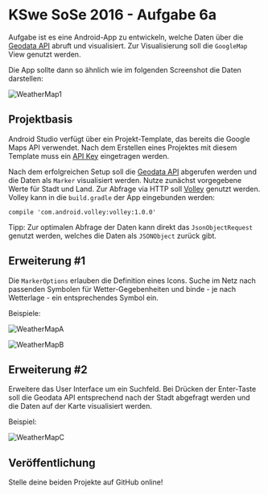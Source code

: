 # KSwe SoSe 2016 - Aufgabe 6a

Aufgabe ist es eine Android-App zu entwickeln, welche Daten über die
[Geodata API](http://geoapi-kswe2016.rhcloud.com/) abruft und visualisiert.
Zur Visualisierung soll die `GoogleMap` View genutzt werden.

Die App sollte dann so ähnlich wie im folgenden Screenshot die Daten darstellen:

![WeatherMap1](android-weather-map.png)

## Projektbasis

Android Studio verfügt über ein Projekt-Template, das bereits die Google Maps API
verwendet. Nach dem Erstellen eines Projektes mit diesem Template muss ein
[API Key](https://developers.google.com/maps/documentation/android-api/signup)
eingetragen werden.

Nach dem erfolgreichen Setup soll die
[Geodata API](http://geoapi-kswe2016.rhcloud.com/) abgerufen werden und die Daten
als `Marker` visualisiert werden. Nutze zunächst vorgegebene Werte für Stadt
und Land. Zur Abfrage via HTTP soll
[Volley](https://developer.android.com/training/volley/index.html) genutzt werden.
Volley kann in die `build.gradle` der App eingebunden
werden:

```
compile 'com.android.volley:volley:1.0.0'
```

Tipp: Zur optimalen Abfrage der Daten kann direkt das `JsonObjectRequest`
genutzt werden, welches die Daten als `JSONObject` zurück gibt.

## Erweiterung #1

Die `MarkerOptions` erlauben die Definition eines Icons. Suche im Netz nach
passenden Symbolen für Wetter-Gegebenheiten und binde - je nach Wetterlage -
ein entsprechendes Symbol ein.

Beispiele:

![WeatherMapA](android-weather-map_a.png)

![WeatherMapB](android-weather-map_b.png)

## Erweiterung #2

Erweitere das User Interface um ein Suchfeld. Bei Drücken der Enter-Taste soll
die Geodata API entsprechend nach der Stadt abgefragt werden und die Daten
auf der Karte visualisiert werden.

Beispiel:

![WeatherMapC](android-weather-map_c.png)

## Veröffentlichung

Stelle deine beiden Projekte auf GitHub online!
